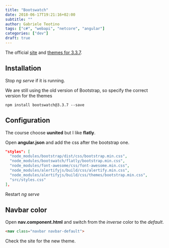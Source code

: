 ```yaml
---
title: "Bootswatch"
date: 2018-06-17T19:21:16+02:00
subtitle: ""
author: Gabriele Teotino
tags: ["c#", "webapi", "netcore", "angular"]
categories: ["dev"]
draft: true
---
```


<!--more-->

The official [site](https://bootswatch.com/) and [themes for 3.3.7](https://bootswatch.com/3/).

## Installation

Stop *ng serve* if it is running.

We are still using the old version of Bootstrap, so specify the correct version for the themes

```shell
npm install bootswatch@3.3.7 --save
```

## Configuration

The course choose **uunited** but I like **flatly**.

Open **angular.json** and add the css after the bootstrap one.

```json
"styles": [
  "node_modules/bootstrap/dist/css/bootstrap.min.css",
  "node_modules/bootswatch/flatly/bootstrap.min.css",
  "node_modules/font-awesome/css/font-awesome.min.css",
  "node_modules/alertifyjs/build/css/alertify.min.css",
  "node_modules/alertifyjs/build/css/themes/bootstrap.min.css",
  "src/styles.css"
],
```

Restart *ng serve*

## Navbar color

Open **nav.component.html** and switch from the *inverse* color to the *default*.

```html
<nav class="navbar navbar-default">
```

Check the site for the new theme.

